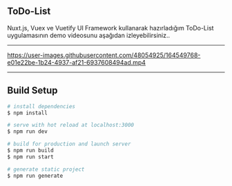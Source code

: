 ## ToDo-List
Nuxt.js, Vuex ve Vuetify UI Framework kullanarak hazırladığım ToDo-List uygulamasının demo videosunu aşağıdan izleyebilirsiniz..
<hr />


https://user-images.githubusercontent.com/48054925/164549768-e01e22be-1b24-4937-af21-6937608494ad.mp4



<hr />






## Build Setup

```bash
# install dependencies
$ npm install

# serve with hot reload at localhost:3000
$ npm run dev

# build for production and launch server
$ npm run build
$ npm run start

# generate static project
$ npm run generate
```
